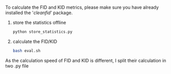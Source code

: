 To calculate the FID and KID metrics, please make sure you have already installed the '*cleanfid*' package.

1. store the statistics offline
    ```python
    python store_statistics.py
    ```
2. calculate the FID/KID
    ```bash
    bash eval.sh
    ```

As the calculation speed of FID and KID is different, I split their calculation in two .py file